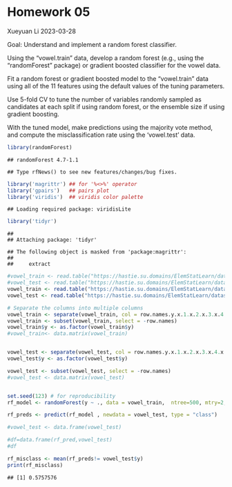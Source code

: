 Homework 05
================
Xueyuan Li
2023-03-28

Goal: Understand and implement a random forest classifier.

Using the “vowel.train” data, develop a random forest (e.g., using the
“randomForest” package) or gradient boosted classifier for the vowel
data.

Fit a random forest or gradient boosted model to the “vowel.train” data
using all of the 11 features using the default values of the tuning
parameters.

Use 5-fold CV to tune the number of variables randomly sampled as
candidates at each split if using random forest, or the ensemble size if
using gradient boosting.

With the tuned model, make predictions using the majority vote method,
and compute the misclassification rate using the ‘vowel.test’ data.

``` r
library(randomForest)
```

    ## randomForest 4.7-1.1

    ## Type rfNews() to see new features/changes/bug fixes.

``` r
library('magrittr') ## for '%<>%' operator
library('gpairs')   ## pairs plot
library('viridis')  ## viridis color palette
```

    ## Loading required package: viridisLite

``` r
library('tidyr')
```

    ## 
    ## Attaching package: 'tidyr'

    ## The following object is masked from 'package:magrittr':
    ## 
    ##     extract

``` r
#vowel_train <- read.table("https://hastie.su.domains/ElemStatLearn/datasets/vowel.train", header=TRUE)
#vowel_test <- read.table("https://hastie.su.domains/ElemStatLearn/datasets/vowel.test", header=TRUE)
vowel_train <- read.table("https://hastie.su.domains/ElemStatLearn/datasets/vowel.train", header=TRUE)
vowel_test <- read.table("https://hastie.su.domains/ElemStatLearn/datasets/vowel.test", header=TRUE)

# Separate the columns into multiple columns
vowel_train <- separate(vowel_train, col = row.names.y.x.1.x.2.x.3.x.4.x.5.x.6.x.7.x.8.x.9.x.10, into = c("row.names", "y", paste0("x.", 1:10)), sep = ",")
vowel_train <- subset(vowel_train, select = -row.names)
vowel_train$y <- as.factor(vowel_train$y)
#vowel_train<- data.matrix(vowel_train)


vowel_test <- separate(vowel_test, col = row.names.y.x.1.x.2.x.3.x.4.x.5.x.6.x.7.x.8.x.9.x.10, into = c("row.names", "y", paste0("x.", 1:10)), sep = ",")
vowel_test$y <- as.factor(vowel_test$y)

vowel_test <- subset(vowel_test, select = -row.names)
#vowel_test <- data.matrix(vowel_test)


set.seed(123) # for reproducibility
rf_model <- randomForest(y ~ ., data = vowel_train,  ntree=500, mtry=2, proximity=TRUE, plot=TRUE, importance = TRUE)

rf_preds <- predict(rf_model , newdata = vowel_test, type = "class")

#vowel_test <- data.frame(vowel_test)

#df=data.frame(rf_pred,vowel_test)
#df

rf_misclass <- mean(rf_preds!= vowel_test$y)
print(rf_misclass)
```

    ## [1] 0.5757576
